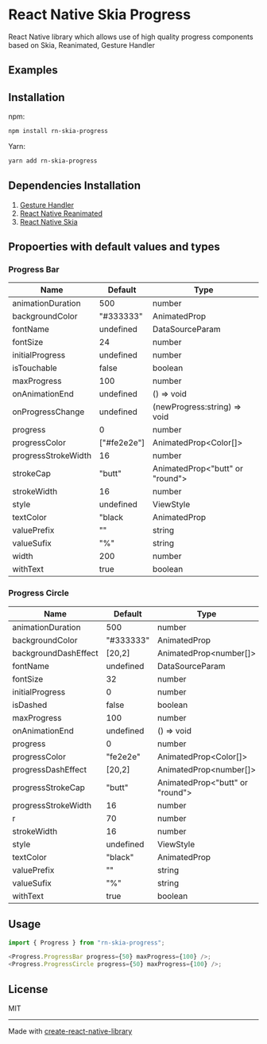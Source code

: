 # React Native Skia Progress

React Native library which allows use of high quality progress components based on Skia, Reanimated, Gesture Handler

## Examples

## Installation

npm:

```sh
npm install rn-skia-progress
```

Yarn:

```sh
yarn add rn-skia-progress
```

## Dependencies Installation

1. [Gesture Handler](https://docs.swmansion.com/react-native-gesture-handler/docs/fundamentals/installation)
2. [React Native Reanimated](https://docs.swmansion.com/react-native-reanimated/docs/fundamentals/getting-started/)
3. [React Native Skia](https://shopify.github.io/react-native-skia/docs/getting-started/installation)

## Propoerties with default values and types

### Progress Bar

| Name                | Default     | Type                            |
| ------------------- | ----------- | ------------------------------- |
| animationDuration   | 500         | number                          |
| backgroundColor     | "#333333"   | AnimatedProp<Color>             |
| fontName            | undefined   | DataSourceParam                 |
| fontSize            | 24          | number                          |
| initialProgress     | undefined   | number                          |
| isTouchable         | false       | boolean                         |
| maxProgress         | 100         | number                          |
| onAnimationEnd      | undefined   | () => void                      |
| onProgressChange    | undefined   | (newProgress:string) => void    |
| progress            | 0           | number                          |
| progressColor       | ["#fe2e2e"] | AnimatedProp<Color[]>           |
| progressStrokeWidth | 16          | number                          |
| strokeCap           | "butt"      | AnimatedProp<"butt" or "round"> |
| strokeWidth         | 16          | number                          |
| style               | undefined   | ViewStyle                       |
| textColor           | "black      | AnimatedProp<Color>             |
| valuePrefix         | ""          | string                          |
| valueSufix          | "%"         | string                          |
| width               | 200         | number                          |
| withText            | true        | boolean                         |

### Progress Circle

| Name                 | Default   | Type                            |
| -------------------- | --------- | ------------------------------- |
| animationDuration    | 500       | number                          |
| backgroundColor      | "#333333" | AnimatedProp<Color>             |
| backgroundDashEffect | [20,2]    | AnimatedProp<number[]>          |
| fontName             | undefined | DataSourceParam                 |
| fontSize             | 32        | number                          |
| initialProgress      | 0         | number                          |
| isDashed             | false     | boolean                         |
| maxProgress          | 100       | number                          |
| onAnimationEnd       | undefined | () => void                      |
| progress             | 0         | number                          |
| progressColor        | "fe2e2e"  | AnimatedProp<Color[]>           |
| progressDashEffect   | [20,2]    | AnimatedProp<number[]>          |
| progressStrokeCap    | "butt"    | AnimatedProp<"butt" or "round"> |
| progressStrokeWidth  | 16        | number                          |
| r                    | 70        | number                          |
| strokeWidth          | 16        | number                          |
| style                | undefined | ViewStyle                       |
| textColor            | "black"   | AnimatedProp<Color>             |
| valuePrefix          | ""        | string                          |
| valueSufix           | "%"       | string                          |
| withText             | true      | boolean                         |

## Usage

```js
import { Progress } from "rn-skia-progress";

<Progress.ProgressBar progress={50} maxProgress={100} />;
<Progress.ProgressCircle progress={50} maxProgress={100} />;
```

## License

MIT

---

Made with [create-react-native-library](https://github.com/callstack/react-native-builder-bob)
